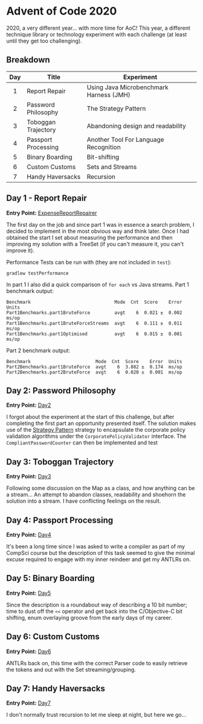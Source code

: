 # Advent of Code 2020

2020, a very different year... with more time for AoC! This year, a different 
technique library or technology experiment with each challenge (at least until 
they get too challenging).

## Breakdown 
| Day | Title | Experiment |
|:---:|-------|------------|
| 1 | Report Repair | Using Java Microbenchmark Harness (JMH) |
| 2 | Password Philosophy | The Strategy Pattern |
| 3 | Toboggan Trajectory | Abandoning design and readability |
| 4 | Passport Processing | Another Tool For Language Recognition |
| 5 | Binary Boarding | Bit-shifting |
| 6 | Custom Customs | Sets and Streams |
| 7 | Handy Haversacks | Recursion |

## Day 1 - Report Repair 

**Entry Point:** [ExpenseReportRepairer](./src/main/java/com/jphalford/aoc/day1/ExpenseReportRepairer.java)

The first day on the job and since part 1 was in essence a search problem, I
decided to implement in the most obvious way and think later. Once I had obtained the
start I set about measuring the performance and then improving my solution with 
a TreeSet (if you can't measure it, you can't improve it).     

Performance Tests can be run with (they are not included in `test`):
```shell script
gradlew testPerformance
```

In part 1 I also did a quick comparison of `for each` vs Java streams. 
Part 1 benchmark output:
```
Benchmark                               Mode  Cnt  Score    Error  Units
Part1Benchmarks.part1BruteForce         avgt    6  0.021 ±  0.002  ms/op
Part1Benchmarks.part1BruteForceStreams  avgt    6  0.111 ±  0.011  ms/op
Part1Benchmarks.part1Optimised          avgt    6  0.015 ±  0.001  ms/op
```

Part 2 benchmark output:
```
Benchmark                        Mode  Cnt  Score    Error  Units
Part2Benchmarks.part1BruteForce  avgt    6  3.882 ±  0.174  ms/op
Part2Benchmarks.part2BruteForce  avgt    6  0.020 ±  0.001  ms/op
```


## Day 2: Password Philosophy

**Entry Point:** [Day2](./src/main/java/com/jphalford/aoc/day2/Day2.java)

I forgot about the experiment at the start of this challenge, but after completing the first
part an opportunity presented itself. The solution makes use of the [Strategy Pattern](https://en.wikipedia.org/wiki/Strategy_pattern) 
strategy to encapsulate the corporate policy validation algorithms under the `CorporatePolicyValidator` 
interface. The `CompliantPasswordCounter` can then be implemented and test  


## Day 3: Toboggan Trajectory

**Entry Point:** [Day3](./src/main/java/com/jphalford/aoc/day3/Day3.java)

Following some discussion on the Map as a class, and how anything can be a stream... An 
attempt to abandon classes, readability and shoehorn the solution into a stream. I have
conflicting feelings on the result. 


## Day 4: Passport Processing

**Entry Point:** [Day4](./src/main/java/com/jphalford/aoc/day4/Day4.java)

It's been a long time since I was asked to write a compiler as part of my CompSci course
but the description of this task seemed to give the minimal excuse required to engage with my inner 
reindeer and get my ANTLRs on.


## Day 5: Binary Boarding

**Entry Point:** [Day5](./src/main/java/com/jphalford/aoc/day5/Day5.java)

Since the description is a roundabout way of describing a 10 bit number; time to dust off the `<<` 
operator and get back into the C/Objective-C bit shifting, enum overlaying groove from the early days of my career.


## Day 6: Custom Customs

**Entry Point:** [Day6](./src/main/java/com/jphalford/aoc/day6/Day6.java)

ANTLRs back on, this time with the correct Parser code to easily retrieve the tokens 
and out with the Set streaming/grouping.


## Day 7: Handy Haversacks

**Entry Point:** [Day7](./src/main/java/com/jphalford/aoc/day7/Day7.java)

I don't normally trust recursion to let me sleep at night, but here we go...